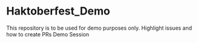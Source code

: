 # Haktoberfest_Demo

This repository is to be used for demo purposes only.
Highlight issues and how to create PRs
Demo Session
